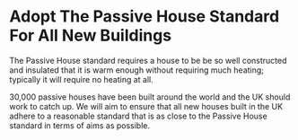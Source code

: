 Adopt The Passive House Standard For All New Buildings
======================================================

The Passive House standard requires a house to be be so well constructed 
and insulated that it is warm enough without requiring much heating; 
typically it will require no heating at all.

30,000 passive houses have been built around the world and the UK should 
work to catch up. We will aim to ensure that all new houses built in the 
UK adhere to a reasonable standard that is as close to the Passive House 
standard in terms of aims as possible.
